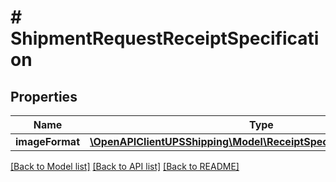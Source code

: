 # # ShipmentRequestReceiptSpecification

## Properties

Name | Type | Description | Notes
------------ | ------------- | ------------- | -------------
**imageFormat** | [**\OpenAPIClientUPSShipping\Model\ReceiptSpecificationImageFormat**](ReceiptSpecificationImageFormat.md) |  |

[[Back to Model list]](../../README.md#models) [[Back to API list]](../../README.md#endpoints) [[Back to README]](../../README.md)

